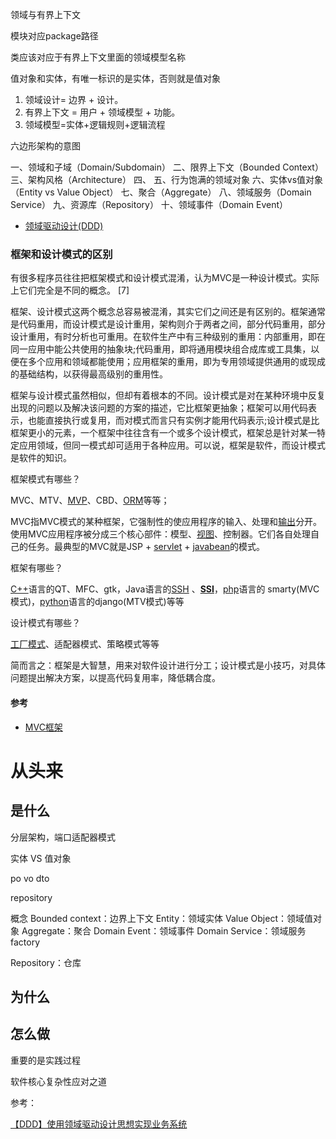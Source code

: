 领域与有界上下文

模块对应package路径

类应该对应于有界上下文里面的领域模型名称

值对象和实体，有唯一标识的是实体，否则就是值对象



1. 领域设计= 边界 + 设计。
2. 有界上下文 = 用户 + 领域模型 + 功能。
3. 领域模型=实体+逻辑规则+逻辑流程

六边形架构的意图



一、领域和子域（Domain/Subdomain）
二、限界上下文（Bounded Context）
三、架构风格（Architecture）
四、 
五、行为饱满的领域对象
六、实体vs值对象（Entity vs Value Object）
七、聚合（Aggregate）
八、领域服务（Domain Service）
九、资源库（Repository）
十、领域事件（Domain Event）

- [领域驱动设计(DDD)](https://www.cnblogs.com/Leo_wl/p/3866629.html)



### 框架和设计模式的区别

有很多程序员往往把框架模式和设计模式混淆，认为MVC是一种设计模式。实际上它们完全是不同的概念。 [7] 

框架、设计模式这两个概念总容易被混淆，其实它们之间还是有区别的。框架通常是代码重用，而设计模式是设计重用，架构则介于两者之间，部分代码重用，部分设计重用，有时分析也可重用。在软件生产中有三种级别的重用：内部重用，即在同一应用中能公共使用的抽象块;代码重用，即将通用模块组合成库或工具集，以便在多个应用和领域都能使用；应用框架的重用，即为专用领域提供通用的或现成的基础结构，以获得最高级别的重用性。

框架与设计模式虽然相似，但却有着根本的不同。设计模式是对在某种环境中反复出现的问题以及解决该问题的方案的描述，它比框架更抽象；框架可以用代码表示，也能直接执行或复用，而对模式而言只有实例才能用代码表示;设计模式是比框架更小的元素，一个框架中往往含有一个或多个设计模式，框架总是针对某一特定应用领域，但同一模式却可适用于各种应用。可以说，框架是软件，而设计模式是软件的知识。

框架模式有哪些？

MVC、MTV、[MVP](https://baike.baidu.com/item/MVP/3714550)、CBD、[ORM](https://baike.baidu.com/item/ORM)等等；

MVC指MVC模式的某种框架，它强制性的使应用程序的输入、处理和[输出](https://baike.baidu.com/item/输出)分开。使用MVC应用程序被分成三个核心部件：模型、[视图](https://baike.baidu.com/item/视图)、控制器。它们各自处理自己的任务。最典型的MVC就是JSP + [servlet](https://baike.baidu.com/item/servlet) + [javabean](https://baike.baidu.com/item/javabean)的模式。

框架有哪些？

[C++](https://baike.baidu.com/item/C%2B%2B)语言的QT、MFC、gtk，Java语言的[SSH](https://baike.baidu.com/item/SSH) 、[**SSI**](https://baike.baidu.com/item/SSI)，[php](https://baike.baidu.com/item/php)语言的 smarty(MVC模式)，[python](https://baike.baidu.com/item/python)语言的django(MTV模式)等等

设计模式有哪些？

[工厂模式](https://baike.baidu.com/item/工厂模式)、适配器模式、策略模式等等

简而言之：框架是大智慧，用来对软件设计进行分工；设计模式是小技巧，对具体问题提出解决方案，以提高代码复用率，降低耦合度。

#### 参考

- [MVC框架](https://baike.baidu.com/item/MVC%E6%A1%86%E6%9E%B6/9241230)

# 从头来

## 是什么

分层架构，端口适配器模式

实体 VS 值对象

po vo dto

repository







 概念
Bounded context：边界上下文
Entity：领域实体
Value Object：领域值对象
Aggregate：聚合
Domain Event：领域事件
Domain Service：领域服务
factory

Repository：仓库


## 为什么





## 怎么做

重要的是实践过程

软件核心复杂性应对之道

参考：

[【DDD】使用领域驱动设计思想实现业务系统](https://www.cnblogs.com/daoqidelv/p/7492322.html)